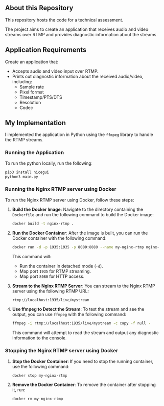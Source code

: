 ## About this Repository

This repository hosts the code for a technical assessment. 

The project aims to create an application that receives audio and video streams over RTMP and provides diagnostic information about the streams.

## Application Requirements

Create an application that:

- Accepts audio and video input over RTMP.
- Prints out diagnostic information about the received audio/video, including:
  - Sample rate
  - Pixel format
  - Timestamp/PTS/DTS
  - Resolution
  - Codec

## My Implementation

I implemented the application in Python using the `ffmpeg` library to handle the RTMP streams.

### Running the Application

To run the python locally, run the following:

```bash
pip3 install nicegui
python3 main.py
```

### Running the Nginx RTMP server using Docker

To run the Nginx RTMP server using Docker, follow these steps:

1. **Build the Docker Image**:
   Navigate to the directory containing the `Dockerfile` and run the following command to build the Docker image:

   ```bash
   docker build -t nginx-rtmp .
   ```

2. **Run the Docker Container**:
   After the image is built, you can run the Docker container with the following command:

   ```bash
   docker run -d -p 1935:1935 -p 8080:8080 --name my-nginx-rtmp nginx-rtmp
   ```

   This command will:
   - Run the container in detached mode (`-d`).
   - Map port `1935` for RTMP streaming.
   - Map port `8080` for HTTP access.

3. **Stream to the Nginx RTMP Server**:
   You can stream to the Nginx RTMP server using the following RTMP URL:

   ```bash
   rtmp://localhost:1935/live/mystream
   ```

6. **Use ffmpeg to Detect the Stream**:
   To test the stream and see the output, you can use `ffmpeg` with the following command:

   ```bash
   ffmpeg -i rtmp://localhost:1935/live/mystream -c copy -f null -
   ```

   This command will attempt to read the stream and output any diagnostic information to the console.


### Stopping the Nginx RTMP server using Docker

1. **Stop the Docker Container**:
   If you need to stop the running container, use the following command:

   ```bash
   docker stop my-nginx-rtmp
   ```

2. **Remove the Docker Container**:
   To remove the container after stopping it, run:

   ```bash
   docker rm my-nginx-rtmp
   ```
